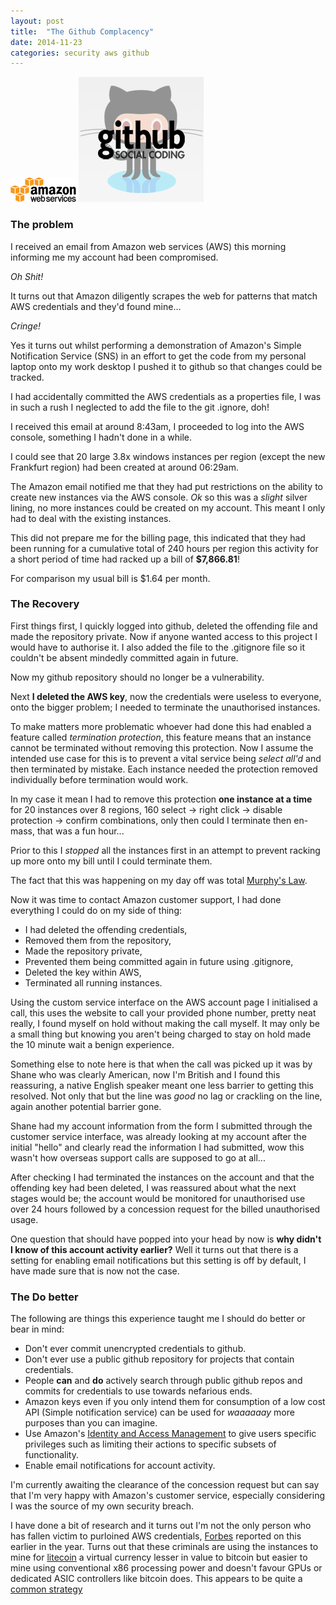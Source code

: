 ```yaml
---
layout: post
title:  "The Github Complacency"
date: 2014-11-23
categories: security aws github
---
```

![AWS Logo](/assets/aws_logo_small.png)  ![Github Logo](/assets/github_logo_small.jpg)

### The problem

I received an email from Amazon web services (AWS) this morning informing me my account had been compromised.

*Oh Shit!*

It turns out that Amazon diligently scrapes the web for patterns that match AWS credentials and they'd found mine...

*Cringe!*

Yes it turns out whilst performing a demonstration of Amazon's Simple Notification Service (SNS) in an effort to get the code from my personal laptop onto my work desktop I pushed it to github so that changes could be tracked.

I had accidentally committed the AWS credentials as a properties file, I was in such a rush I neglected to add the file to the git .ignore, doh!

I received this email at around 8:43am, I proceeded to log into the AWS console, something I hadn't done in a while.

I could see that 20 large 3.8x windows instances per region (except the new Frankfurt region) had been created at around 06:29am. 

The Amazon email notified me that they had put restrictions on the ability to create new instances via the AWS console. *Ok* so this was a *slight* silver lining, no more instances could be created on my account. This meant I only had to deal with the existing instances. 

This did not prepare me for the billing page, this indicated that they had been running for a cumulative total of 240 hours per region this activity for a short period of time had racked up a bill of **$7,866.81**!

For comparison my usual bill is $1.64 per month.

### The Recovery

First things first, I quickly logged into github, deleted the offending file and made the repository private. Now if anyone wanted access to this project I would have to authorise it. I also added the file to the .gitignore file so it couldn't be absent mindedly committed again in future.

Now my github repository should no longer be a vulnerability.

Next **I deleted the AWS key**, now the credentials were useless to everyone, onto the bigger problem; I needed to terminate the unauthorised instances.

To make matters more problematic whoever had done this had enabled a feature called *termination protection*, this feature means that an instance cannot be terminated without removing this protection. Now I assume the intended use case for this is to prevent a vital service being *select all'd* and then terminated by mistake. Each instance needed the protection removed individually before termination would work.

In my case it mean I had to remove this protection **one instance at a time** for 20 instances over 8 regions, 160 select -> right click -> disable protection -> confirm combinations, only then could I terminate then en-mass, that was a fun hour... 

Prior to this I *stopped* all the instances first in an attempt to prevent racking up more onto my bill until I could terminate them.

The fact that this was happening on my day off was total [Murphy's Law][Murphy's Law].

Now it was time to contact Amazon customer support, I had done everything I could do on my side of thing:

- I had deleted the offending credentials,
- Removed them from the repository, 
- Made the repository private,
- Prevented them being committed again in future using .gitignore, 
- Deleted the key within AWS,
- Terminated all running instances. 

Using the custom service interface on the AWS account page I initialised a call, this uses the website to call your provided phone number, pretty neat really, I found myself on hold without making the call myself. It may only be a small thing but knowing you aren't being charged to stay on hold made the 10 minute wait a benign experience.

Something else to note here is that when the call was picked up it was by Shane who was clearly American, now I'm British and I found this reassuring, a native English speaker meant one less barrier to getting this resolved. Not only that but the line was *good* no lag or crackling on the line, again another potential barrier gone. 

Shane had my account information from the form I submitted through the customer service interface, was already looking at my account after the initial "hello" and clearly read the information I had submitted, wow this wasn't how overseas support calls are supposed to go at all...

After checking I had terminated  the instances on the account and that the offending key had been deleted, I was reassured about what the next stages would be; the account would be monitored for unauthorised use over 24 hours followed by a concession request for the billed unauthorised usage.

One question that should have popped into your head by now is **why didn't I know of this account activity earlier?** Well it turns out that there is a setting for enabling email notifications but this setting is off by default, I have made sure that is now not the case.

### The Do better
The following are things this experience taught me I should do better or bear in mind:

* Don't ever commit unencrypted credentials to github.
* Don't ever use a public github repository for projects that contain credentials.
* People **can** and **do** actively search through public github repos and commits for credentials to use towards nefarious ends.
* Amazon keys even if you only intend them for consumption of a low cost API (Simple notification service) can be used for *waaaaaay* more purposes than you can imagine.
* Use Amazon's [Identity and Access Management][Identity and Access Management] to give users specific privileges such as limiting their actions to specific subsets of functionality.
* Enable email notifications for account activity.

I'm currently awaiting the clearance of the concession request but can say that I'm very happy with Amazon's customer service, especially considering I was the source of my own security breach.

I have done a bit of research and it turns out I'm not the only person who has fallen victim to purloined AWS credentials, [Forbes][Forbes Report] reported on this earlier in the year. Turns out that these criminals are using the instances to mine for [litecoin][litecoin] a virtual currency lesser in value to bitcoin but easier to mine using conventional x86 processing power and doesn't favour GPUs or dedicated ASIC controllers like bitcoin does. This appears to be quite a [common strategy][Litecoin Mining]

[Identity and Access Management]: http://aws.amazon.com/iam/
[Forbes Report]: http://www.forbes.com/sites/runasandvik/2014/01/14/attackers-scrape-github-for-cloud-service-credentials-hijack-account-to-mine-virtual-currency/
[litecoin]: https://litecoin.org/
[Litecoin Mining]: http://vertis.io/2013/12/16/unauthorised-litecoin-mining.html
[Murphy's Law]: http://www.murphys-laws.com/

